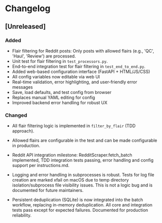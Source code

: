 # Changelog

## [Unreleased]
### Added
- Flair filtering for Reddit posts: Only posts with allowed flairs (e.g., 'QC', 'Haul', 'Review') are processed.
- Unit test for flair filtering in `test_processors.py`.
- End-to-end integration test for flair filtering in `test_end_to_end.py`.
- Added web-based configuration interface (FastAPI + HTML/JS/CSS)
- All config variables now editable via web UI
- Real-time validation, error highlighting, and user-friendly error messages
- Save, load defaults, and test config from browser
- Replaces manual YAML editing for config
- Improved backend error handling for robust UX

### Changed
- All flair filtering logic is implemented in `filter_by_flair` (TDD approach).
- Allowed flairs are configurable in the test and can be made configurable in production.

- Reddit API integration milestone: RedditScraper.fetch_batch implemented, TDD integration tests passing, error handling and config support per instructions.md.

- Logging and error handling in subprocesses is robust. Tests for log file creation are marked xfail on macOS due to temp directory isolation/subprocess file visibility issues. This is not a logic bug and is documented for future maintainers.

- Persistent deduplication (SQLite) is now integrated into the batch workflow, replacing in-memory deduplication. All core and integration tests pass except for expected failures. Documented for production reliability.

